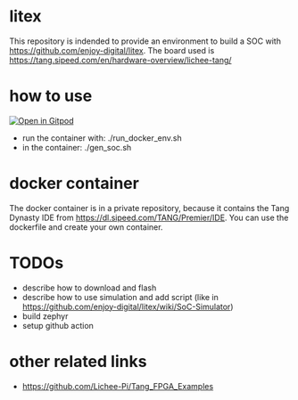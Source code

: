 # litex
This repository is indended to provide an environment to build a SOC with https://github.com/enjoy-digital/litex.
The board used is https://tang.sipeed.com/en/hardware-overview/lichee-tang/

# how to use
[![Open in Gitpod](https://gitpod.io/button/open-in-gitpod.svg)](https://gitpod.io/#https://github.com/chhartmann/litex-soc)

* run the container with: ./run_docker_env.sh
* in the container: ./gen_soc.sh

# docker container
The docker container is in a private repository, because it contains the Tang Dynasty IDE from https://dl.sipeed.com/TANG/Premier/IDE.
You can use the dockerfile and create your own container.

# TODOs
* describe how to download and flash
* describe how to use simulation and add script (like in https://github.com/enjoy-digital/litex/wiki/SoC-Simulator)
* build zephyr
* setup github action

# other related links
* https://github.com/Lichee-Pi/Tang_FPGA_Examples

